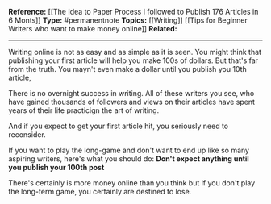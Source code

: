 **Reference:** [[The Idea to Paper Process I followed to Publish 176 Articles in 6 Monts]]
**Type:** #permanentnote 
**Topics:** [[Writing]] [[Tips for Beginner Writers who want to make money online]]
**Related:**

----


Writing online is not as easy and as simple as it is seen. You might think that publishing your first article will help you make 100s of dollars. But that's far from the truth. You mayn't even make a dollar until you publish you 10th article,

There is no overnight success in writing. All of these writers you see, who have gained thousands of followers and views on their articles have spent years of their life practicign the art of writing. 

And if you expect to get your first article hit, you seriously need to reconsider. 

If you want to play the long-game and don't want to end up like so many aspiring writers, here's what you should do: **Don't expect anything until you publish your 100th post**

There's certainly is more money online than you think but if you don't play the long-term game, you certainly are destined to lose.


